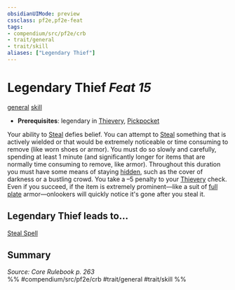 ```yaml
---
obsidianUIMode: preview
cssclass: pf2e,pf2e-feat
tags:
- compendium/src/pf2e/crb
- trait/general
- trait/skill
aliases: ["Legendary Thief"]
---
```

# Legendary Thief  *Feat 15*  
[general](general.md "General Feat Trait")  [skill](skill.md "Skill Feat Trait")  

- **Prerequisites**: legendary in [Thievery](skills.md#Thievery), [Pickpocket](pickpocket.md)

Your ability to [Steal](steal.md) defies belief. You can attempt to [Steal](steal.md) something that is actively wielded or that would be extremely noticeable or time consuming to remove (like worn shoes or armor). You must do so slowly and carefully, spending at least 1 minute (and significantly longer for items that are normally time consuming to remove, like armor). Throughout this duration you must have some means of staying [hidden](conditions.md#Hidden), such as the cover of darkness or a bustling crowd. You take a –5 penalty to your [Thievery](skills.md#Thievery) check. Even if you succeed, if the item is extremely prominent—like a suit of [full plate](full-plate.md) armor—onlookers will quickly notice it's gone after you steal it.

## Legendary Thief leads to...

[Steal Spell](steal-spell-apg.md)

## Summary

*Source: Core Rulebook p. 263*  
%% #compendium/src/pf2e/crb #trait/general #trait/skill %%